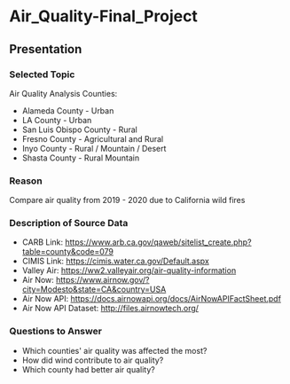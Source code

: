 # Air_Quality-Final_Project

## Presentation

### Selected Topic

Air Quality Analysis
Counties:
- Alameda County - Urban
- LA County - Urban
- San Luis Obispo County - Rural 
- Fresno County - Agricultural and Rural
- Inyo County - Rural / Mountain / Desert
- Shasta County - Rural Mountain


### Reason

Compare air quality from 2019 - 2020 due to California wild fires

### Description of Source Data

- CARB Link: https://www.arb.ca.gov/qaweb/sitelist_create.php?table=county&code=079
- CIMIS Link: https://cimis.water.ca.gov/Default.aspx
- Valley Air: https://ww2.valleyair.org/air-quality-information
- Air Now: https://www.airnow.gov/?city=Modesto&state=CA&country=USA
- Air Now API: https://docs.airnowapi.org/docs/AirNowAPIFactSheet.pdf
- Air Now API Dataset: http://files.airnowtech.org/

### Questions to Answer

- Which counties' air quality was affected the most?
- How did wind contribute to air quality?
- Which county had better air quality?
